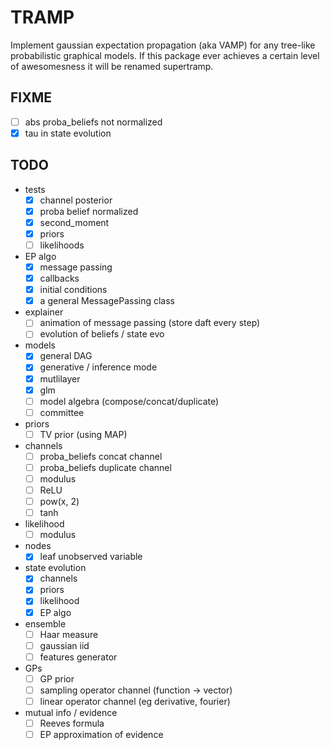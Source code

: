 # TRAMP

Implement gaussian expectation propagation (aka VAMP)
for any tree-like probabilistic graphical models.
If this package ever achieves a certain level of awesomesness it
will be renamed supertramp.

## FIXME

- [ ] abs proba_beliefs not normalized
- [x] tau in state evolution

## TODO

- tests
  - [x] channel posterior
  - [x] proba belief normalized
  - [x] second_moment
  - [x] priors
  - [ ] likelihoods
- EP algo
  - [x] message passing
  - [x] callbacks
  - [x] initial conditions
  - [x] a general MessagePassing class
- explainer
  - [ ] animation of message passing (store daft every step)
  - [ ] evolution of beliefs / state evo
- models
  - [x] general DAG
  - [x] generative / inference mode
  - [x] mutlilayer
  - [x] glm
  - [ ] model algebra (compose/concat/duplicate)
  - [ ] committee
- priors
  - [ ] TV prior (using MAP)
- channels
  - [ ] proba_beliefs concat channel
  - [ ] proba_beliefs duplicate channel
  - [ ] modulus
  - [ ] ReLU
  - [ ] pow(x, 2)
  - [ ] tanh
- likelihood
  - [ ] modulus
- nodes
  - [x] leaf unobserved variable
- state evolution
  - [x] channels
  - [x] priors
  - [x] likelihood
  - [x] EP algo
- ensemble
  - [ ] Haar measure
  - [ ] gaussian iid
  - [ ] features generator
- GPs
  - [ ] GP prior
  - [ ] sampling operator channel (function -> vector)
  - [ ] linear operator channel (eg derivative, fourier)
- mutual info / evidence
  - [ ] Reeves formula
  - [ ] EP approximation of evidence
